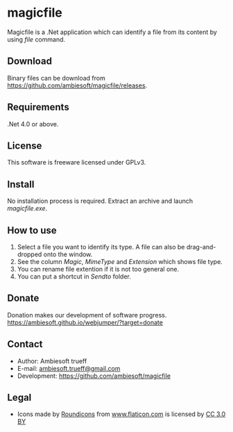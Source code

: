 # magicfile
Magicfile is a .Net application which can identify a file from its content by using *file* command.

## Download
Binary files can be download from <https://github.com/ambiesoft/magicfile/releases>.

## Requirements
.Net 4.0 or above.

## License
This software is freeware licensed under GPLv3.

## Install
No installation process is required. Extract an archive and launch *magicfile.exe*.

## How to use
1. Select a file you want to identify its type. A file can also be drag-and-dropped onto the window.
2. See the column *Magic*, *MimeType* and *Extension* which shows file type.
3. You can rename file extention if it is not too general one.
4. You can put a shortcut in *Sendto* folder.

## Donate
Donation makes our development of software progress. <https://ambiesoft.github.io/webjumper/?target=donate>

## Contact
- Author: Ambiesoft trueff
- E-mail: ambiesoft.trueff@gmail.com
- Development: <https://github.com/ambiesoft/magicfile>



## Legal
* <div>Icons made by <a href="https://www.flaticon.com/authors/roundicons" title="Roundicons">Roundicons</a> from <a href="https://www.flaticon.com/" title="Flaticon">www.flaticon.com</a> is licensed by <a href="http://creativecommons.org/licenses/by/3.0/" title="Creative Commons BY 3.0" target="_blank">CC 3.0 BY</a></div>
